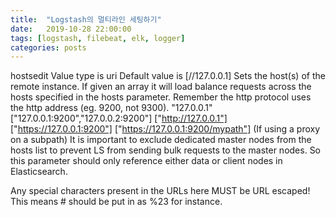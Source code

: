 ```yaml
---
title:  "Logstash의 멀티라인 세팅하기"
date:   2019-10-28 22:00:00
tags: [logstash, filebeat, elk, logger]
categories: posts
---
```


hostsedit
Value type is uri
Default value is [//127.0.0.1]
Sets the host(s) of the remote instance. If given an array it will load balance requests across the hosts specified in the hosts parameter. Remember the http protocol uses the http address (eg. 9200, not 9300). "127.0.0.1" ["127.0.0.1:9200","127.0.0.2:9200"] ["http://127.0.0.1"] ["https://127.0.0.1:9200"] ["https://127.0.0.1:9200/mypath"] (If using a proxy on a subpath) It is important to exclude dedicated master nodes from the hosts list to prevent LS from sending bulk requests to the master nodes. So this parameter should only reference either data or client nodes in Elasticsearch.

Any special characters present in the URLs here MUST be URL escaped! This means # should be put in as %23 for instance.